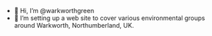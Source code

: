 - 👋 Hi, I’m @warkworthgreen
- 👀 I’m setting up a web site to cover various environmental groups around Warkworth, Northumberland, UK.
<!---
warkworthgreen/warkworthgreen is a ✨ special ✨ repository because its `README.md` (this file) appears on your GitHub profile.
You can click the Preview link to take a look at your changes.
--->
